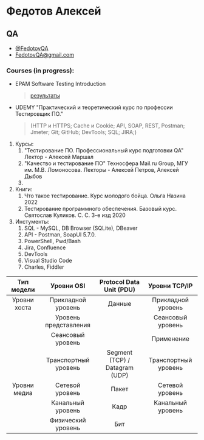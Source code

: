 # Федотов Алексей
## QA 

- [@FedotovQA](https://t.me/FedotovQA)
- FedotovQA@gmail.com

### Courses (in progress):
- EPAM Software Testing Introduction
  > [результаты](https://github.com/FedotovQA/Portfolio/blob/main/Opera%20Снимок_2023-03-21_153342_elearn.epam.com.png)

- UDEMY "Практический и теоретический курс по профессии Тестировщик ПО." 
  > (НТТР и HTTPS; Cache и Cookie; API, SOAP, REST, Postman; Jmeter; Git; GitHub; DevTools; SQL; JIRA;)

1. Курсы:
	1.  "Тестирование ПО. Профессиональный курс подготовки QA"
	   Лектор - Алексей Маршал
	2. "Качество и тестирование ПО"
	   Техносфера Mail.ru Group, МГУ им. М.В. Ломоносова.
	   Лекторы - Алексей Петров, Алексей Дыбов
	3. 
2. Книги:
	1.  Что такое тестирование. Курс молодого бойца. Ольга Назина 2022
	2. Тестирование программного обеспечения. Базовый курс. Святослав Куликов. С. С. 3-е изд 2020
3. Инстументы:
	1. SQL - MySQL, DB Browser (SQLite), DBeaver
	2. API - Postman, SoapUI 5.7.0.
	3. PowerShell, Pwd/Bash
	4. Jira, Confluence
	5. DevTools
	6. Visual Studio Code
	7. Charles, Fiddler

|  Тип модели  |       Уровни OSI      |    Protocol Data Unit (PDU)    |     Уровни TCP/IP    |
|:------------:|:---------------------:|:------------------------------:|:--------------------:|
| Уровни хоста |   Прикладной уровень  |             Данные             |  Прикладной уровень  |
|              | Уровень представления |                                |   Сеансовый уровень  |
|              |   Сеансовый уровень   |                                |      Применение      |
|              |  Транспортный уровень | Segment (TCP) / Datagram (UDP) | Транспортный уровень |
| Уровни медиа |    Сетевой уровень    |              Пакет             |    Сетевой уровень   |
|              |   Канальный уровень   |              Кадр              |   Канальный уровень  |
|              |   Физический уровень  |               Бит              |                      |
